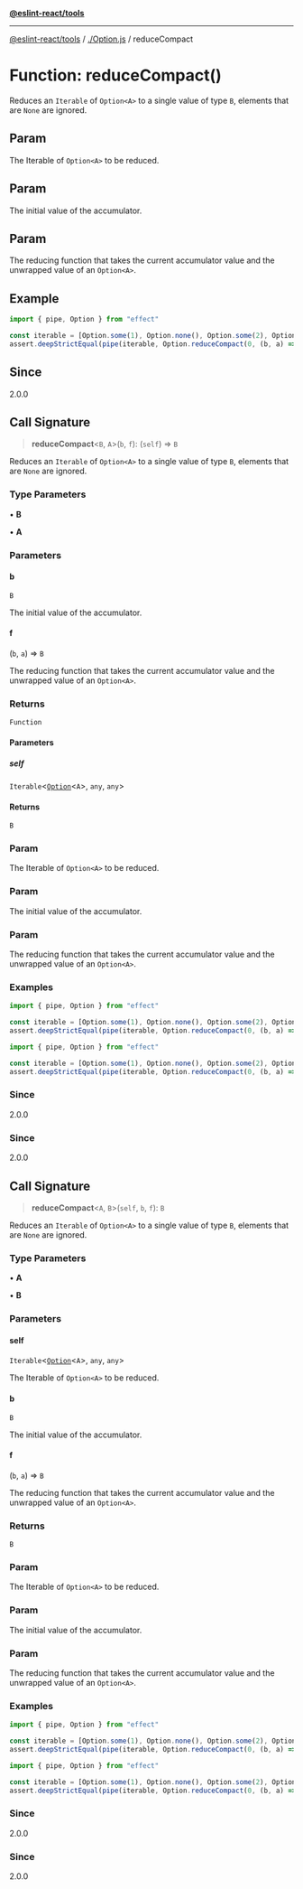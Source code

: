 [**@eslint-react/tools**](../../README.md)

***

[@eslint-react/tools](../../README.md) / [./Option.js](../README.md) / reduceCompact

# Function: reduceCompact()

Reduces an `Iterable` of `Option<A>` to a single value of type `B`, elements that are `None` are ignored.

## Param

The Iterable of `Option<A>` to be reduced.

## Param

The initial value of the accumulator.

## Param

The reducing function that takes the current accumulator value and the unwrapped value of an `Option<A>`.

## Example

```ts
import { pipe, Option } from "effect"

const iterable = [Option.some(1), Option.none(), Option.some(2), Option.none()]
assert.deepStrictEqual(pipe(iterable, Option.reduceCompact(0, (b, a) => b + a)), 3)
```

## Since

2.0.0

## Call Signature

> **reduceCompact**\<`B`, `A`\>(`b`, `f`): (`self`) => `B`

Reduces an `Iterable` of `Option<A>` to a single value of type `B`, elements that are `None` are ignored.

### Type Parameters

• **B**

• **A**

### Parameters

#### b

`B`

The initial value of the accumulator.

#### f

(`b`, `a`) => `B`

The reducing function that takes the current accumulator value and the unwrapped value of an `Option<A>`.

### Returns

`Function`

#### Parameters

##### self

`Iterable`\<[`Option`](../type-aliases/Option.md)\<`A`\>, `any`, `any`\>

#### Returns

`B`

### Param

The Iterable of `Option<A>` to be reduced.

### Param

The initial value of the accumulator.

### Param

The reducing function that takes the current accumulator value and the unwrapped value of an `Option<A>`.

### Examples

```ts
import { pipe, Option } from "effect"

const iterable = [Option.some(1), Option.none(), Option.some(2), Option.none()]
assert.deepStrictEqual(pipe(iterable, Option.reduceCompact(0, (b, a) => b + a)), 3)
```

```ts
import { pipe, Option } from "effect"

const iterable = [Option.some(1), Option.none(), Option.some(2), Option.none()]
assert.deepStrictEqual(pipe(iterable, Option.reduceCompact(0, (b, a) => b + a)), 3)
```

### Since

2.0.0

### Since

2.0.0

## Call Signature

> **reduceCompact**\<`A`, `B`\>(`self`, `b`, `f`): `B`

Reduces an `Iterable` of `Option<A>` to a single value of type `B`, elements that are `None` are ignored.

### Type Parameters

• **A**

• **B**

### Parameters

#### self

`Iterable`\<[`Option`](../type-aliases/Option.md)\<`A`\>, `any`, `any`\>

The Iterable of `Option<A>` to be reduced.

#### b

`B`

The initial value of the accumulator.

#### f

(`b`, `a`) => `B`

The reducing function that takes the current accumulator value and the unwrapped value of an `Option<A>`.

### Returns

`B`

### Param

The Iterable of `Option<A>` to be reduced.

### Param

The initial value of the accumulator.

### Param

The reducing function that takes the current accumulator value and the unwrapped value of an `Option<A>`.

### Examples

```ts
import { pipe, Option } from "effect"

const iterable = [Option.some(1), Option.none(), Option.some(2), Option.none()]
assert.deepStrictEqual(pipe(iterable, Option.reduceCompact(0, (b, a) => b + a)), 3)
```

```ts
import { pipe, Option } from "effect"

const iterable = [Option.some(1), Option.none(), Option.some(2), Option.none()]
assert.deepStrictEqual(pipe(iterable, Option.reduceCompact(0, (b, a) => b + a)), 3)
```

### Since

2.0.0

### Since

2.0.0
